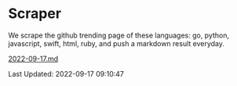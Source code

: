 # Scraper

We scrape the github trending page of these languages: go, python, javascript, swift, html, ruby, and push a markdown result everyday.

[2022-09-17.md](https://github.com/henson/Scraper/blob/master/2022-09-17.md)

Last Updated: 2022-09-17 09:10:47